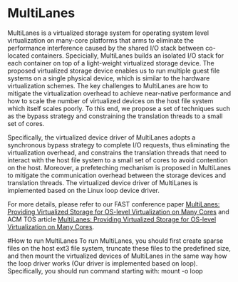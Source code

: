 # MultiLanes
MultiLanes is a virtualized storage system for operating system level virtualization on many-core platforms that arms to eliminate the performance interference caused by the shared I/O stack between co-located containers.
Specicially, MultiLanes builds an isolated I/O stack for each container on top of a light-weight virtualized storage device. 
The proposed virtualized storage device enables us to run multiple guest file systems on a single physical device, which is similar to the hardware virtualization schemes.
The key challenges to MultiLanes are how to mitigate the virtualization overhead to achieve near-native performance and how to scale the number of virtualized devices on the host file system which itself scales poorly.
To this end, we propose a set of techniques such as the bypass strategy and constraining the translation threads to a small set of cores.

Specifically, the virtualized device driver of MultiLanes adopts a synchronous bypass strategy to complete I/O requests, thus eliminating the virtualization overhead, and constrains the translation threads that need to interact with the host file system to a small set of cores to avoid contention on the host.
Moreover, a prefeteching mechanism is proposed in MultiLanes to mitigate the communication overhead between the storage devices and translation threads.
The virtualized device driver of MultiLanes is implemented based on the Linux loop device driver.

For more details, please refer to our FAST conference paper [MultiLanes: Providing Virtualized Storage
for OS-level Virtualization on Many Cores](https://www.usenix.org/system/files/conference/fast14/fast14-paper_kang.pdf)<bf /> and ACM TOS article [MultiLanes: Providing Virtualized Storage
for OS-level Virtualization on Many Cores](http://dl.acm.org/citation.cfm?id=2801155&dl=ACM).

#How to run MultiLanes
To run MultiLanes, you should first create sparse files on the host ext3 file system, truncate these files to the predefined size, and then mount the virtualized devices of MultiLanes in the same way how the loop driver works (Our driver is implemented based on loop).
Specifically, you should run command starting with: mount -o loop 

